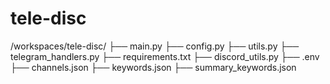 # tele-disc

/workspaces/tele-disc/
├── main.py
├── config.py
├── utils.py
├── telegram_handlers.py
├── requirements.txt
├── discord_utils.py
├── .env
├── channels.json
├── keywords.json
├── summary_keywords.json